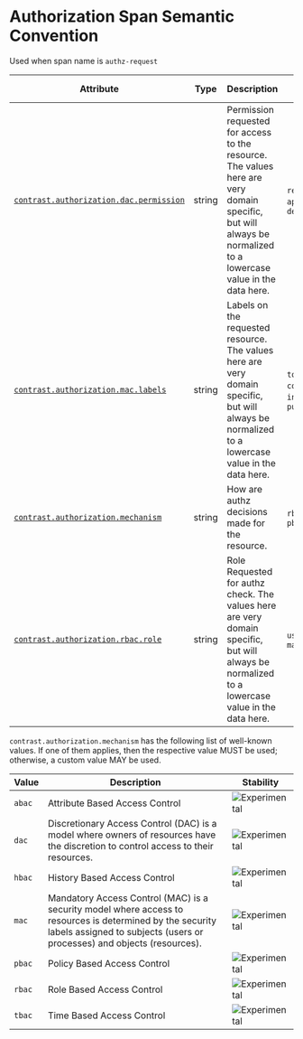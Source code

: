 # Authorization Span Semantic Convention

Used when span name is `authz-request`

<!-- semconv span.contrast.action.authz(full) -->
<!-- NOTE: THIS TEXT IS AUTOGENERATED. DO NOT EDIT BY HAND. -->
<!-- see templates/registry/markdown/snippet.md.j2 -->
<!-- prettier-ignore-start -->
<!-- markdownlint-capture -->
<!-- markdownlint-disable -->

| Attribute  | Type | Description  | Examples  | [Requirement Level](https://opentelemetry.io/docs/specs/semconv/general/attribute-requirement-level/) | Stability |
|---|---|---|---|---|---|
| [`contrast.authorization.dac.permission`](/docs/attributes-registry/contrast.md) | string | Permission requested for access to the resource. The values here are very domain specific, but will always be normalized to a lowercase value in the data here. | `read`; `write`; `append`; `delete` | `Recommended` If mechanism is 'dac' | ![Experimental](https://img.shields.io/badge/-experimental-blue) |
| [`contrast.authorization.mac.labels`](/docs/attributes-registry/contrast.md) | string | Labels on the requested resource. The values here are very domain specific, but will always be normalized to a lowercase value in the data here. | `top_secret`; `confidential`; `internal`; `public` | `Recommended` If mechanism is 'mac' | ![Experimental](https://img.shields.io/badge/-experimental-blue) |
| [`contrast.authorization.mechanism`](/docs/attributes-registry/contrast.md) | string | How are authz decisions made for the resource. | `rbac`; `dac`; `pbac` | `Recommended` | ![Experimental](https://img.shields.io/badge/-experimental-blue) |
| [`contrast.authorization.rbac.role`](/docs/attributes-registry/contrast.md) | string | Role Requested for authz check. The values here are very domain specific, but will always be normalized to a lowercase value in the data here. | `user`; `editor`; `manager` | `Recommended` If mechanism is 'rbac' | ![Experimental](https://img.shields.io/badge/-experimental-blue) |

`contrast.authorization.mechanism` has the following list of well-known values. If one of them applies, then the respective value MUST be used; otherwise, a custom value MAY be used.

| Value  | Description | Stability |
|---|---|---|
| `abac` | Attribute Based Access Control | ![Experimental](https://img.shields.io/badge/-experimental-blue) |
| `dac` | Discretionary Access Control (DAC) is a model where owners of resources have the discretion to control access to their resources. | ![Experimental](https://img.shields.io/badge/-experimental-blue) |
| `hbac` | History Based Access Control | ![Experimental](https://img.shields.io/badge/-experimental-blue) |
| `mac` | Mandatory Access Control (MAC) is a security model where access to resources is determined by the security labels assigned to subjects (users or processes) and objects (resources). | ![Experimental](https://img.shields.io/badge/-experimental-blue) |
| `pbac` | Policy Based Access Control | ![Experimental](https://img.shields.io/badge/-experimental-blue) |
| `rbac` | Role Based Access Control | ![Experimental](https://img.shields.io/badge/-experimental-blue) |
| `tbac` | Time Based Access Control | ![Experimental](https://img.shields.io/badge/-experimental-blue) |

<!-- markdownlint-restore -->
<!-- prettier-ignore-end -->
<!-- END AUTOGENERATED TEXT -->
<!-- endsemconv -->
